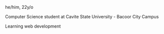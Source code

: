 he/him, 22y/o

Computer Science student at Cavite State University - Bacoor City Campus

Learning web development
